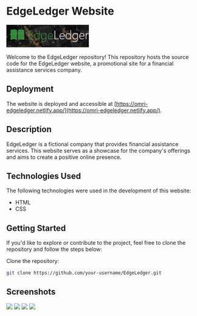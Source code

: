 # EdgeLedger Website

![EdgeLedger Logo](screenshots/icon.png)

Welcome to the EdgeLedger repository! This repository hosts the source code for the EdgeLedger website, a promotional site for a financial assistance services company.

## Deployment

The website is deployed and accessible at [https://omri-edgeledger.netlify.app/](https://omri-edgeledger.netlify.app/).

## Description

EdgeLedger is a fictional company that provides financial assistance services. This website serves as a showcase for the company's offerings and aims to create a positive online presence.

## Technologies Used

The following technologies were used in the development of this website:

- HTML
- CSS

## Getting Started

If you'd like to explore or contribute to the project, feel free to clone the repository and follow the steps below:

 Clone the repository:
   ```bash
   git clone https://github.com/your-username/EdgeLedger.git
   ````

## Screenshots
![](screenshots/screenshot1.png)
![](screenshots/screenshot2.png)
![](screenshots/screenshot3.png)
![](screenshots/screenshot4.png)
